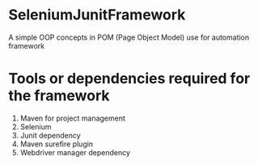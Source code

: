 # SeleniumJunitFramework

A simple OOP concepts in POM (Page Object Model) use for automation framework

# Tools or dependencies  required for the framework 

1. Maven for project management 
2. Selenium
3. Junit dependency 
4. Maven surefire plugin
5. Webdriver manager dependency
